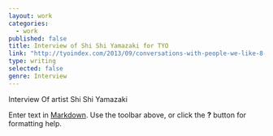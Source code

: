 ```yaml
---
layout: work
categories: 
  - work
published: false
title: Interview of Shi Shi Yamazaki for TYO
link: "http://tyoindex.com/2013/09/conversations-with-people-we-like-8-shishi-yamazaki/"
type: writing
selected: false
genre: Interview
---
```


Interview Of artist Shi Shi Yamazaki

Enter text in [Markdown](http://daringfireball.net/projects/markdown/). Use the toolbar above, or click the **?** button for formatting help.
